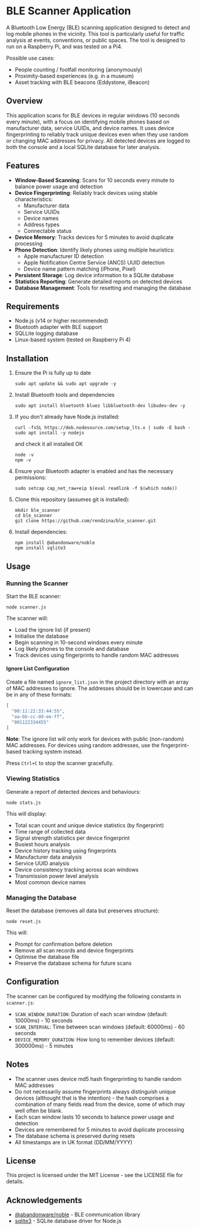 # BLE Scanner Application

A Bluetooth Low Energy (BLE) scanning application designed to detect and log mobile phones in the vicinity. This tool is particularly useful for traffic analysis at events, conventions, or public spaces. The tool is designed to run on a Raspberry Pi, and was tested on a Pi4.

Possible use cases:
- People counting / footfall monitoring (anonymously)
- Proximity-based experiences (e.g. in a museum)
- Asset tracking with BLE beacons (Eddystone, iBeacon)

## Overview

This application scans for BLE devices in regular windows (10 seconds every minute), with a focus on identifying mobile phones based on manufacturer data, service UUIDs, and device names. It uses device fingerprinting to reliably track unique devices even when they use random or changing MAC addresses for privacy. All detected devices are logged to both the console and a local SQLite database for later analysis.

## Features

- **Window-Based Scanning**: Scans for 10 seconds every minute to balance power usage and detection
- **Device Fingerprinting**: Reliably track devices using stable characteristics:
  - Manufacturer data
  - Service UUIDs
  - Device names
  - Address types
  - Connectable status
- **Device Memory**: Tracks devices for 5 minutes to avoid duplicate processing
- **Phone Detection**: Identify likely phones using multiple heuristics:
  - Apple manufacturer ID detection
  - Apple Notification Centre Service (ANCS) UUID detection
  - Device name pattern matching (iPhone, Pixel)
- **Persistent Storage**: Log device information to a SQLite database
- **Statistics Reporting**: Generate detailed reports on detected devices
- **Database Management**: Tools for resetting and managing the database

## Requirements

- Node.js (v14 or higher recommended)
- Bluetooth adapter with BLE support
- SQLLite logging database
- Linux-based system (tested on Raspberry Pi 4)

## Installation

1. Ensure the Pi is fully up to date
   ```
   sudo apt update && sudo apt upgrade -y
   ```
2. Install Bluetooth tools and dependencies
   ```
   sudo apt install bluetooth bluez libbluetooth-dev libudev-dev -y
   ```
3. If you don't already have Node.js installed:
   ```
   curl -fsSL https://deb.nodesource.com/setup_lts.x | sudo -E bash -
   sudo apt install -y nodejs
   ```
   and check it all installed OK
   ```
   node -v
   npm -v
   ```
4. Ensure your Bluetooth adapter is enabled and has the necessary permissions:
   ```
   sudo setcap cap_net_raw+eip $(eval readlink -f $(which node))
   ```

5. Clone this repository (assumes git is installed):
   ```
   mkdir ble_scanner
   cd ble_scanner
   git clone https://github.com/rendzina/ble_scanner.git
   ```

6. Install dependencies:
   ```
   npm install @abandonware/noble
   npm install sqlite3
   ```

## Usage

### Running the Scanner

Start the BLE scanner:

```
node scanner.js
```

The scanner will:
- Load the ignore list (if present)
- Initialise the database
- Begin scanning in 10-second windows every minute
- Log likely phones to the console and database
- Track devices using fingerprints to handle random MAC addresses

#### Ignore List Configuration

Create a file named `ignore_list.json` in the project directory with an array of MAC addresses to ignore. The addresses should be in lowercase and can be in any of these formats:

```json
[
  "00:11:22:33:44:55",
  "aa-bb-cc-dd-ee-ff",
  "001122334455"
]
```

**Note**: The ignore list will only work for devices with public (non-random) MAC addresses. For devices using random addresses, use the fingerprint-based tracking system instead.

Press `Ctrl+C` to stop the scanner gracefully.

### Viewing Statistics

Generate a report of detected devices and behaviours:

```
node stats.js
```

This will display:
- Total scan count and unique device statistics (by fingerprint)
- Time range of collected data
- Signal strength statistics per device fingerprint
- Busiest hours analysis
- Device history tracking using fingerprints
- Manufacturer data analysis
- Service UUID analysis
- Device consistency tracking across scan windows
- Transmission power level analysis
- Most common device names

### Managing the Database

Reset the database (removes all data but preserves structure):

```
node reset.js
```

This will:
- Prompt for confirmation before deletion
- Remove all scan records and device fingerprints
- Optimise the database file
- Preserve the database schema for future scans

## Configuration

The scanner can be configured by modifying the following constants in `scanner.js`:

- `SCAN_WINDOW_DURATION`: Duration of each scan window (default: 10000ms) - 10 seconds
- `SCAN_INTERVAL`: Time between scan windows (default: 60000ms) - 60 seconds
- `DEVICE_MEMORY_DURATION`: How long to remember devices (default: 300000ms) - 5 minutes

## Notes

- The scanner uses device md5 hash fingerprinting to handle random MAC addresses
- Do not necessarily assume fingerprints always distinguish unique devices (althought that is the intention) - the hash comprises a combination of many fields read from the device, some of which may well often be blank.
- Each scan window lasts 10 seconds to balance power usage and detection
- Devices are remembered for 5 minutes to avoid duplicate processing
- The database schema is preserved during resets
- All timestamps are in UK format (DD/MM/YYYY)

## License

This project is licensed under the MIT License - see the LICENSE file for details.

## Acknowledgements

- [@abandonware/noble](https://github.com/abandonware/noble) - BLE communication library
- [sqlite3](https://github.com/mapbox/node-sqlite3) - SQLite database driver for Node.js 
